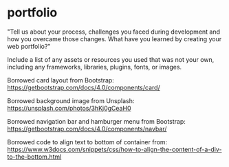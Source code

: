 # portfolio

"Tell us about your process, challenges you faced during development and how you overcame those changes. What have you learned by creating your web portfolio?" 

Include a list of any assets or resources you used that was not your own, including any frameworks, libraries, plugins, fonts, or images.

Borrowed card layout from Bootstrap: https://getbootstrap.com/docs/4.0/components/card/

Borrowed background image from Unsplash: https://unsplash.com/photos/3hKj0gCeaH0

Borrowed navigation bar and hamburger menu from Bootstrap: https://getbootstrap.com/docs/4.0/components/navbar/

Borrowed code to align text to bottom of container from: https://www.w3docs.com/snippets/css/how-to-align-the-content-of-a-div-to-the-bottom.html

